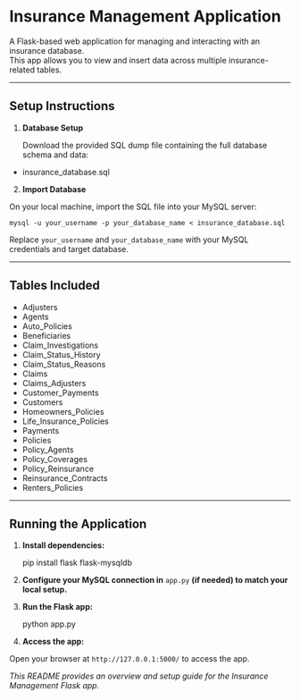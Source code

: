 # Insurance Management Application

A Flask-based web application for managing and interacting with an insurance database.  
This app allows you to view and insert data across multiple insurance-related tables.

---

## Setup Instructions

1. **Database Setup**

   Download the provided SQL dump file containing the full database schema and data:


-    insurance_database.sql

2. **Import Database**

On your local machine, import the SQL file into your MySQL server:

    mysql -u your_username -p your_database_name < insurance_database.sql


Replace `your_username` and `your_database_name` with your MySQL credentials and target database.

---

## Tables Included

- Adjusters  
- Agents  
- Auto_Policies  
- Beneficiaries  
- Claim_Investigations  
- Claim_Status_History  
- Claim_Status_Reasons  
- Claims  
- Claims_Adjusters  
- Customer_Payments  
- Customers  
- Homeowners_Policies  
- Life_Insurance_Policies  
- Payments  
- Policies  
- Policy_Agents  
- Policy_Coverages  
- Policy_Reinsurance  
- Reinsurance_Contracts  
- Renters_Policies  

---

## Running the Application

1. **Install dependencies:**

     pip install flask flask-mysqldb


2. **Configure your MySQL connection in** `app.py` **(if needed) to match your local setup.**

3. **Run the Flask app:**

     python app.py

4. **Access the app:** 

Open your browser at `http://127.0.0.1:5000/` to access the app.


*This README provides an overview and setup guide for the Insurance Management Flask app.*
